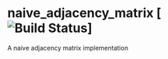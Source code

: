 # naive_adjacency_matrix [![Build Status](https://travis-ci.org/mkfifo/naive_adjacency_matrix.svg)]

A naive adjacency matrix implementation

